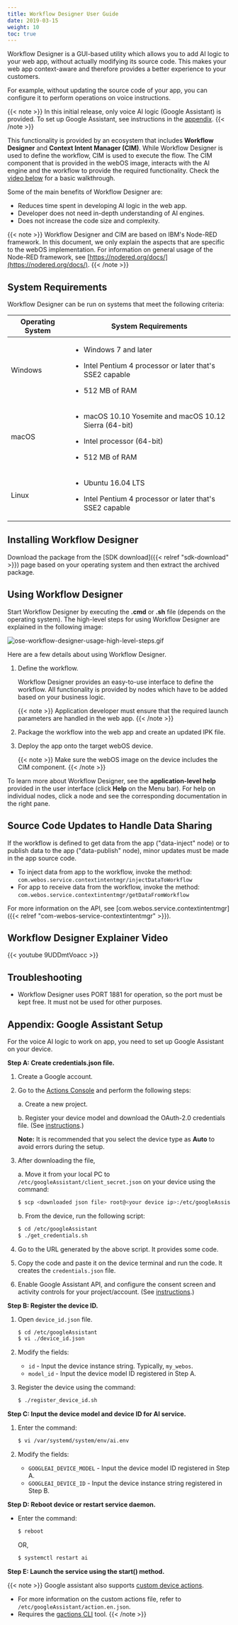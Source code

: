 ```yaml
---
title: Workflow Designer User Guide
date: 2019-03-15
weight: 10
toc: true
---
```


Workflow Designer is a GUI-based utility which allows you to add AI logic to your web app, without actually modifying its source code. This makes your web app context-aware and therefore provides a better experience to your customers.

For example, without updating the source code of your app, you can configure it to perform operations on voice instructions.

{{< note >}}
In this initial release, only voice AI logic (Google Assistant) is provided. To set up Google Assistant, see instructions in the [appendix](#appendix-google-assistant-setup).
{{< /note >}}

This functionality is provided by an ecosystem that includes **Workflow Designer** and **Context Intent Manager (CIM)**. While Workflow Designer is used to define the workflow, CIM is used to execute the flow. The CIM component that is provided in the webOS image, interacts with the AI engine and the workflow to provide the required functionality. Check the [video below](#workflow-designer-explainer-video) for a basic walkthrough.

Some of the main benefits of Workflow Designer are:

- Reduces time spent in developing AI logic in the web app.
- Developer does not need in-depth understanding of AI engines.
- Does not increase the code size and complexity.

{{< note >}}
Workflow Designer and CIM are based on IBM's Node-RED framework. In this document, we only explain the aspects that are specific to the webOS implementation. For information on general usage of the Node-RED framework, see [https://nodered.org/docs/](https://nodered.org/docs/).
{{< /note >}}

## System Requirements

Workflow Designer can be run on systems that meet the following criteria:

<div class="table-container">
<table class="table is-bordered is-fullwidth">
<thead>
<tr class="header">
<th>Operating System</th>
<th>System Requirements</th>
</tr>
</thead>
<tbody>
<tr class="odd">
<td><p>Windows</p></td>
<td><ul>
<li><p>Windows 7 and later</p></li>
<li><p>Intel Pentium 4 processor or later that's SSE2 capable</p></li>
<li><p>512 MB of RAM</p></li>
</ul></td>
</tr>
<tr class="even">
<td><p>macOS</p></td>
<td><ul>
<li><p>macOS 10.10 Yosemite and macOS 10.12 Sierra (64-bit)</p></li>
<li><p>Intel processor (64-bit)</p></li>
<li><p>512 MB of RAM</p></li>
</ul></td>
</tr>
<tr class="odd">
<td><p>Linux</p></td>
<td><ul>
<li><p>Ubuntu 16.04 LTS</p></li>
<li><p>Intel Pentium 4 processor or later that's SSE2 capable</p></li>
</ul></td>
</tr>
</tbody>
</table>
</div>

## Installing Workflow Designer

Download the package from the [SDK download]({{< relref "sdk-download" >}}) page based on your operating system and then extract the archived package.

## Using Workflow Designer

Start Workflow Designer by executing the **.cmd** or **.sh** file (depends on the operating system). The high-level steps for using Workflow Designer are explained in the following image:

![ose-workflow-designer-usage-high-level-steps.gif](/images/docs/tools/workflow-designer/ose-workflow-designer-usage-high-level-steps.gif)

Here are a few details about using Workflow Designer.

1.  Define the workflow.

    Workflow Designer provides an easy-to-use interface to define the workflow. All functionality is provided by nodes which have to be added based on your business logic.

    {{< note >}}
    Application developer must ensure that the required launch parameters are handled in the web app.
    {{< /note >}}

2.  Package the workflow into the web app and create an updated IPK file.

3.  Deploy the app onto the target webOS device.

    {{< note >}}
    Make sure the webOS image on the device includes the CIM component.
    {{< /note >}}

To learn more about Workflow Designer, see the **application-level help** provided in the user interface (click **Help** on the Menu bar). For help on individual nodes, click a node and see the corresponding documentation in the right pane.

## Source Code Updates to Handle Data Sharing

If the workflow is defined to get data from the app ("data-inject" node) or to publish data to the app ("data-publish" node), minor updates must be made in the app source code.

- To inject data from app to the workflow, invoke the method: `com.webos.service.contextintentmgr/injectDataToWorkflow`
- For app to receive data from the workflow, invoke the method: `com.webos.service.contextintentmgr/getDataFromWorkflow`

For more information on the API, see [com.webos.service.contextintentmgr]({{< relref "com-webos-service-contextintentmgr" >}}).

## Workflow Designer Explainer Video

{{< youtube 9UDDmtVoacc >}}

## Troubleshooting

* Workflow Designer uses PORT 1881 for operation, so the port must be kept free. It must not be used for other purposes.

## Appendix: Google Assistant Setup

For the voice AI logic to work on app, you need to set up Google Assistant on your device.

**Step A: Create credentials.json file.**

1.  Create a Google account.

2.  Go to the [Actions Console](http://console.actions.google.com/) and perform the following steps:

    a.  Create a new project.

    b.  Register your device model and download the OAuth-2.0 credentials file. (See [instructions](https://developers.google.com/assistant/sdk/guides/service/python/embed/register-device).)

      **Note:** It is recommended that you select the device type as **Auto** to avoid errors during the setup.

3.  After downloading the file,

    a.  Move it from your local PC to `/etc/googleAssistant/client_secret.json` on your device using the command:

    ``` bash
    $ scp <downloaded json file> root@<your device ip>:/etc/googleAssistant/client_secret.json
    ```

    b.  From the device, run the following script:

    ``` bash
    $ cd /etc/googleAssistant
    $ ./get_credentials.sh
    ```

4.  Go to the URL generated by the above script. It provides some code.

5.  Copy the code and paste it on the device terminal and run the code. It creates the `credentials.json` file.

6.  Enable Google Assistant API, and configure the consent screen and activity controls for your project/account. (See [instructions](https://developers.google.com/assistant/sdk/guides/service/python/embed/config-dev-project-and-account#config-dev-project).)

**Step B: Register the device ID.**

1.  Open `device_id.json` file.

    ```bash
    $ cd /etc/googleAssistant
    $ vi ./device_id.json
    ```

2.  Modify the fields:

    - `id` - Input the device instance string. Typically, `my_webos`.
    - `model_id` -  Input the device model ID registered in Step A.

3.  Register the device using the command:

    ```bash
    $ ./register_device_id.sh
    ```

**Step C: Input the device model and device ID for AI service.**

1.  Enter the command:

    ```bash
    $ vi /var/systemd/system/env/ai.env
    ```

2.  Modify the fields:

    - `GOOGLEAI_DEVICE_MODEL` - Input the device model ID registered in Step A.
    - `GOOGLEAI_DEVICE_ID` - Input the device instance string registered in Step B.

**Step D: Reboot device or restart service daemon.**

  - Enter the command:

    ```bash
    $ reboot
    ```

    OR,

    ```bash
    $ systemctl restart ai
    ```

**Step E: Launch the service using the start() method.**

{{< note >}}
Google assistant also supports [custom device actions](http://developers.google.com/assistant/sdk/guides/service/python/extend/custom-actions).

- For more information on the custom actions file, refer to `/etc/googleAssistant/action.en.json`.
- Requires the [gactions CLI](http://developers.google.com/actions/tools/gactions-cli) tool.
{{< /note >}}
